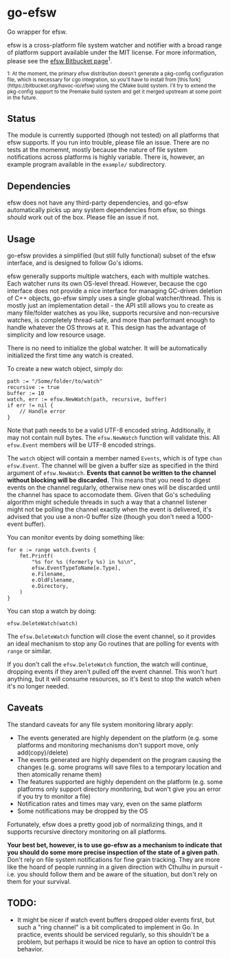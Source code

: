 # go-efsw

Go wrapper for efsw.

efsw is a cross-platform file system watcher and notifier with a broad range of
platform support available under the MIT license.  For more information, please
see the [efsw Bitbucket page](https://bitbucket.org/SpartanJ/efsw)<sup>1</sup>.

<sup>
1: At the moment, the primary efsw distribution doesn't generate a pkg-config
configuration file, which is necessary for cgo integration, so you'll have to
install from [this fork](https://bitbucket.org/havoc-io/efsw) using the CMake
build system.  I'll try to extend the pkg-config support to the Premake build
system and get it merged upstream at some point in the future.
</sup>


## Status

The module is currently supported (though not tested) on all platforms that efsw
supports.  If you run into trouble, please file an issue.  There are no tests at
the momemnt, mostly because the nature of file system notifications across
platforms is highly variable.  There is, however, an example program available
in the `example/` subdirectory.


## Dependencies

efsw does not have any third-party dependencies, and go-efsw automatically picks
up any system dependencies from efsw, so things *should* work out of the box.
Please file an issue if not.


## Usage

go-efsw provides a simplified (but still fully functional) subset of the efsw
interface, and is designed to follow Go's idioms.

efsw generally supports multiple watchers, each with multiple watches.  Each
watcher runs its own OS-level thread.  However, because the cgo interface does
not provide a nice interface for managing GC-driven deletion of C++ objects,
go-efsw simply uses a single global watcher/thread.  This is mostly just an
implementation detail - the API still allows you to create as many file/folder
watches as you like, supports recursive and non-recursive watches, is completely
thread-safe, and more than performant enough to handle whatever the OS throws at
it.  This design has the advantage of simplicity and low resource usage.

There is no need to initialize the global watcher.  It will be automatically
initialized the first time any watch is created.

To create a new watch object, simply do:

	path := "/Some/folder/to/watch"
	recursive := true
	buffer := 10
	watch, err := efsw.NewWatch(path, recursive, buffer)
	if err != nil {
		// Handle error
	}

Note that path needs to be a valid UTF-8 encoded string.  Additionally, it may
not contain null bytes.  The `efsw.NewWatch` function will validate this.  All
`efsw.Event` members will be UTF-8 encoded strings.

The `watch` object will contain a member named `Events`, which is of type
`chan efsw.Event`.  The channel will be given a buffer size as specified in the
third argument of `efsw.NewWatch`.  **Events that cannot be written to the
channel without blocking will be discarded.**  This means that you need to
digest events on the channel regularly, otherwise new ones will be discarded
until the channel has space to accomodate them.  Given that Go's scheduling
algorithm might schedule threads in such a way that a channel listener might not
be polling the channel exactly when the event is delivered, it's advised that
you use a non-0 buffer size (though you don't need a 1000-event buffer).

You can monitor events by doing something like:

	for e := range watch.Events {
		fmt.Printf(
			"%s for %s (formerly %s) in %s\n",
			efsw.EventTypeToName[e.Type],
			e.Filename,
			e.OldFilename,
			e.Directory,
		)
	}

You can stop a watch by doing:

	efsw.DeleteWatch(watch)

The `efsw.DeleteWatch` function will close the event channel, so it provides an
ideal mechanism to stop any Go routines that are polling for events with `range`
or similar.

If you don't call the `efsw.DeleteWatch` function, the watch will continue,
dropping events if they aren't pulled off the event channel.  This won't hurt
anything, but it will consume resources, so it's best to stop the watch when
it's no longer needed.


## Caveats

The standard caveats for any file system monitoring library apply:

- The events generated are highly dependent on the platform (e.g. some platforms
  and monitoring mechanisms don't support move, only add(copy)/delete)
- The events generated are highly dependent on the program causing the changes
  (e.g. some programs will save files to a temporary location and then
  atomically rename them)
- The features supported are highly dependent on the platform (e.g. some
  platforms only support directory monitoring, but won't give you an error if
  you try to monitor a file)
- Notification rates and times may vary, even on the same platform
- Some notifications may be dropped by the OS

Fortunately, efsw does a pretty good job of normalizing things, and it supports
recursive directory monitoring on all platforms.

**Your best bet, however, is to use go-efsw as a mechanism to indicate that you
should do some more precise inspection of the state of a given path**.  Don't
rely on file system notifications for fine grain tracking.  They are more like
the hoard of people running in a given direction with Cthulhu in pursuit - i.e.
you should follow them and be aware of the situation, but don't rely on them for
your survival.


## TODO:

- It might be nicer if watch event buffers dropped older events first, but such
  a "ring channel" is a bit complicated to implement in Go.  In practice, events
  should be serviced regularly, so this shouldn't be a problem, but perhaps it
  would be nice to have an option to control this behavior.
